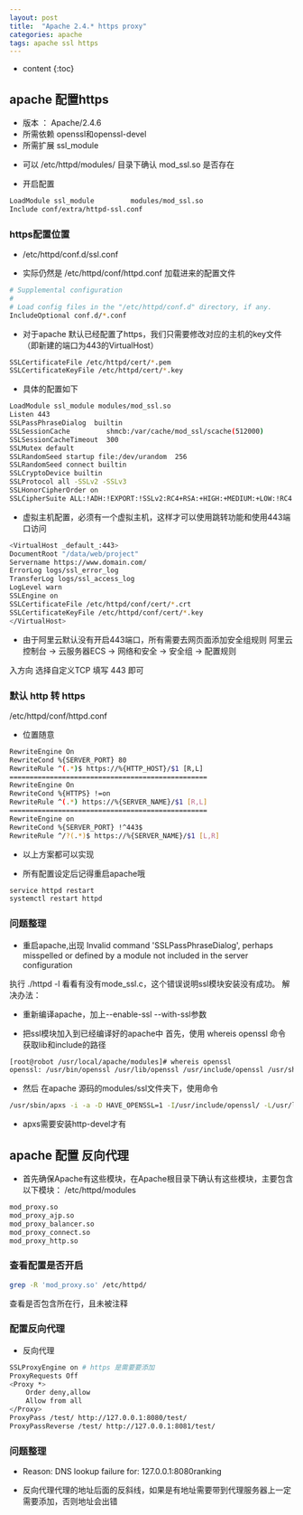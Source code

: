 ```yaml
---
layout: post
title:  "Apache 2.4.* https proxy"
categories: apache 
tags: apache ssl https
---
```


* content
{:toc}

## apache 配置https
- 版本 ： Apache/2.4.6
- 所需依赖 openssl和openssl-devel
- 所需扩展 ssl_module
* 可以 /etc/httpd/modules/ 目录下确认 mod_ssl.so 是否存在

* 开启配置
```bash
LoadModule ssl_module         modules/mod_ssl.so
Include conf/extra/httpd-ssl.conf
```




### https配置位置
* /etc/httpd/conf.d/ssl.conf

- 实际仍然是 /etc/httpd/conf/httpd.conf 加载进来的配置文件
```bash
# Supplemental configuration
#
# Load config files in the "/etc/httpd/conf.d" directory, if any.
IncludeOptional conf.d/*.conf
```

* 对于apache 默认已经配置了https，我们只需要修改对应的主机的key文件（即新建的端口为443的VirtualHost）
```bash
SSLCertificateFile /etc/httpd/cert/*.pem
SSLCertificateKeyFile /etc/httpd/cert/*.key
```

- 具体的配置如下
```bash
LoadModule ssl_module modules/mod_ssl.so
Listen 443
SSLPassPhraseDialog  builtin
SSLSessionCache         shmcb:/var/cache/mod_ssl/scache(512000)
SSLSessionCacheTimeout  300
SSLMutex default
SSLRandomSeed startup file:/dev/urandom  256
SSLRandomSeed connect builtin
SSLCryptoDevice builtin
SSLProtocol all -SSLv2 -SSLv3
SSLHonorCipherOrder on
SSLCipherSuite ALL:!ADH:!EXPORT:!SSLv2:RC4+RSA:+HIGH:+MEDIUM:+LOW:!RC4:
```

* 虚拟主机配置，必须有一个虚拟主机，这样才可以使用跳转功能和使用443端口访问
```bash
<VirtualHost _default_:443>     
DocumentRoot "/data/web/project"
Servername https://www.domain.com/
ErrorLog logs/ssl_error_log
TransferLog logs/ssl_access_log
LogLevel warn
SSLEngine on
SSLCertificateFile /etc/httpd/conf/cert/*.crt
SSLCertificateKeyFile /etc/httpd/conf/cert/*.key
</VirtualHost>
```


* 由于阿里云默认没有开启443端口，所有需要去网页面添加安全组规则
阿里云控制台 -> 云服务器ECS -> 网络和安全 -> 安全组 -> 配置规则

入方向 选择自定义TCP 填写 443 即可


### 默认 http 转 https 
/etc/httpd/conf/httpd.conf

* 位置随意
```bash
RewriteEngine On
RewriteCond %{SERVER_PORT} 80
RewriteRule ^(.*)$ https://%{HTTP_HOST}/$1 [R,L]
=================================================
RewriteEngine On
RewriteCond %{HTTPS} !=on
RewriteRule ^(.*) https://%{SERVER_NAME}/$1 [R,L]
=================================================
RewriteEngine on
RewriteCond %{SERVER_PORT} !^443$
RewriteRule ^/?(.*)$ https://%{SERVER_NAME}/$1 [L,R]
```
* 以上方案都可以实现

* 所有配置设定后记得重启apache哦
```bash
service httpd restart
systemctl restart httpd
```

### 问题整理
* 重启apache,出现 Invalid command 'SSLPassPhraseDialog', perhaps misspelled or defined by a module not included in the server configuration

执行 ./httpd -l 看看有没有mode_ssl.c，这个错误说明ssl模块安装没有成功。
解决办法：

* 重新编译apache，加上--enable-ssl --with-ssl参数

* 把ssl模块加入到已经编译好的apache中
首先，使用 whereis openssl 命令获取lib和include的路径
```bash
[root@robot /usr/local/apache/modules]# whereis openssl
openssl: /usr/bin/openssl /usr/lib/openssl /usr/include/openssl /usr/share/man/man1/openssl.1ssl.gz
```

* 然后 在apache 源码的modules/ssl文件夹下，使用命令
```bash
/usr/sbin/apxs -i -a -D HAVE_OPENSSL=1 -I/usr/include/openssl/ -L/usr/lib/openssl/ -c *.c -lcrypto -lssl -ldl
```
* apxs需要安装http-devel才有


## apache 配置 反向代理
* 首先确保Apache有这些模块，在Apache根目录下确认有这些模块，主要包含以下模块：
/etc/httpd/modules
```bash
mod_proxy.so
mod_proxy_ajp.so
mod_proxy_balancer.so
mod_proxy_connect.so
mod_proxy_http.so
```
### 查看配置是否开启
```bash
grep -R 'mod_proxy.so' /etc/httpd/
```
查看是否包含所在行，且未被注释


### 配置反向代理
* 反向代理
```bash
SSLProxyEngine on # https 是需要要添加
ProxyRequests Off
<Proxy *>
    Order deny,allow
    Allow from all
</Proxy>
ProxyPass /test/ http://127.0.0.1:8080/test/
ProxyPassReverse /test/ http://127.0.0.1:8081/test/
```

### 问题整理
- Reason: DNS lookup failure for: 127.0.0.1:8080ranking
* 反向代理代理的地址后面的反斜线，如果是有地址需要带到代理服务器上一定需要添加，否则地址会出错
